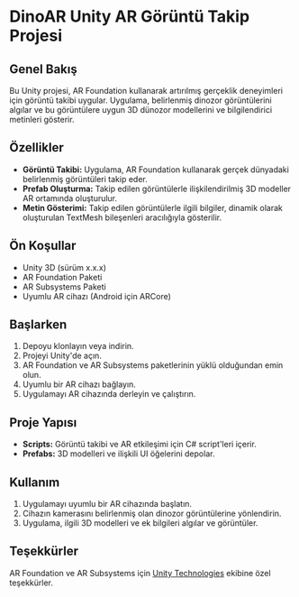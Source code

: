 # DinoAR Unity AR Görüntü Takip Projesi

## Genel Bakış

Bu Unity projesi, AR Foundation kullanarak artırılmış gerçeklik deneyimleri için görüntü takibi uygular. Uygulama, belirlenmiş dinozor görüntülerini algılar ve bu görüntülere uygun 3D dünozor modellerini ve bilgilendirici metinleri gösterir.

## Özellikler

- **Görüntü Takibi:** Uygulama, AR Foundation kullanarak gerçek dünyadaki belirlenmiş görüntüleri takip eder.
- **Prefab Oluşturma:** Takip edilen görüntülerle ilişkilendirilmiş 3D modeller AR ortamında oluşturulur.
- **Metin Gösterimi:** Takip edilen görüntülerle ilgili bilgiler, dinamik olarak oluşturulan TextMesh bileşenleri aracılığıyla gösterilir.

## Ön Koşullar

- Unity 3D (sürüm x.x.x)
- AR Foundation Paketi
- AR Subsystems Paketi
- Uyumlu AR cihazı (Android için ARCore)

## Başlarken

1. Depoyu klonlayın veya indirin.
2. Projeyi Unity'de açın.
3. AR Foundation ve AR Subsystems paketlerinin yüklü olduğundan emin olun.
4. Uyumlu bir AR cihazı bağlayın.
5. Uygulamayı AR cihazında derleyin ve çalıştırın.

## Proje Yapısı

- **Scripts:** Görüntü takibi ve AR etkileşimi için C# script'leri içerir.
- **Prefabs:** 3D modelleri ve ilişkili UI öğelerini depolar.

## Kullanım

1. Uygulamayı uyumlu bir AR cihazında başlatın.
2. Cihazın kamerasını belirlenmiş olan dinozor görüntülerine yönlendirin.
3. Uygulama, ilgili 3D modelleri ve ek bilgileri algılar ve görüntüler.

## Teşekkürler

AR Foundation ve AR Subsystems için [Unity Technologies](https://unity.com/) ekibine özel teşekkürler.


